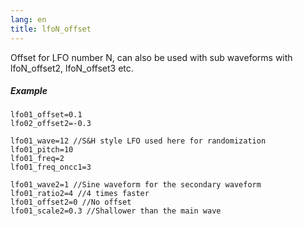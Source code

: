 ```yaml
---
lang: en
title: lfoN_offset
---
```

Offset for LFO number N, can also be used with sub waveforms with lfoN_offset2,
lfoN_offset3 etc.

##### Example

```
lfo01_offset=0.1
lfo02_offset2=-0.3
```

```
lfo01_wave=12 //S&H style LFO used here for randomization
lfo01_pitch=10
lfo01_freq=2
lfo01_freq_oncc1=3

lfo01_wave2=1 //Sine waveform for the secondary waveform
lfo01_ratio2=4 //4 times faster
lfo01_offset2=0 //No offset
lfo01_scale2=0.3 //Shallower than the main wave
```
